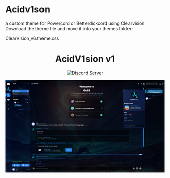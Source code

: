 # Acidv1son
a custom theme for Powercord or Betterdickcord using Clearvision
Download the theme file and move it into your themes folder:

ClearVision_v6.theme.css

[discord-badge]: https://discord.com/api/guilds/212324635356692500/widget.png?style=shield
[discord-link]: https://discord.gg/RgZGCqKxAb

<div align="center">

# AcidV1sion v1

  
[![Discord Server][discord-badge]][discord-link]

![v6 Sapphire](https://github.com/ClearVision/ClearVision-v6/raw/master/screenshots/6-stable.4.7.9.png)

</div>

